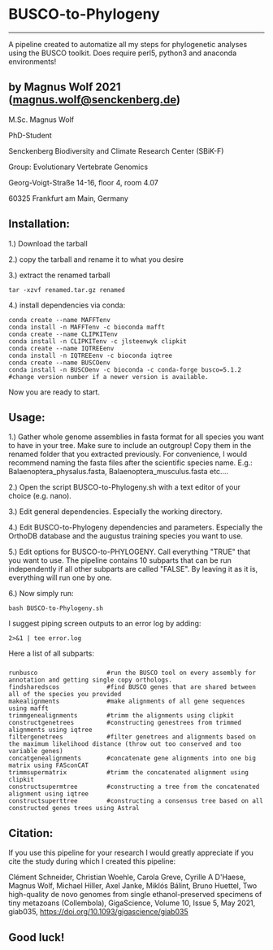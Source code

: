 # BUSCO-to-Phylogeny
-------------------------------

A pipeline created to automatize all my steps for phylogenetic analyses using the BUSCO toolkit.
Does require perl5, python3 and anaconda environments!

by Magnus Wolf 2021 (magnus.wolf@senckenberg.de)
-------------------------------
M.Sc. Magnus Wolf

PhD-Student

Senckenberg Biodiversity and Climate Research Center (SBiK-F)

Group: Evolutionary Vertebrate Genomics

Georg-Voigt-Straße 14-16, floor 4, room 4.07

60325 Frankfurt am Main, Germany

Installation:
-------------------------------
1.) Download the tarball

2.) copy the tarball and rename it to what you desire

3.) extract the renamed tarball

    tar -xzvf renamed.tar.gz renamed

4.) install dependencies via conda:

    conda create --name MAFFTenv
    conda install -n MAFFTenv -c bioconda mafft 
    conda create --name CLIPKITenv
    conda install -n CLIPKITenv -c jlsteenwyk clipkit
    conda create --name IQTREEenv
    conda install -n IQTREEenv -c bioconda iqtree
    conda create --name BUSCOenv
    conda install -n BUSCOenv -c bioconda -c conda-forge busco=5.1.2  #change version number if a newer version is available.

Now you are ready to start.

Usage:
-------------------------------
1.) Gather whole genome assemblies in fasta format for all species you want to have in your tree. Make sure to include an
outgroup! Copy them in the renamed folder that you extracted previously. For convenience, I would recommend naming the 
fasta files after the scientific species name. E.g.: Balaenoptera_physalus.fasta, Balaenoptera_musculus.fasta etc.... 

2.) Open the script BUSCO-to-Phylogeny.sh with a text editor of your choice (e.g. nano).

3.) Edit general dependencies. Especially the working directory.

4.) Edit BUSCO-to-Phylogeny dependencies and parameters. Especially the OrthoDB database and the augustus 
training species you want to use.

5.) Edit options for BUSCO-to-PHYLOGENY. Call everything "TRUE" that you want to use. The pipeline 
contains 10 subparts that can be run independently if all other subparts are called "FALSE". By
leaving it as it is, everything will run one by one. 

6.) Now simply run:
    
    bash BUSCO-to-Phylogeny.sh

I suggest piping screen outputs to an error log by adding: 

    2>&1 | tee error.log
 

Here a list of all subparts:
###

    runbusco                   #run the BUSCO tool on every assembly for annotation and getting single copy orthologs.
    findsharedscos             #find BUSCO genes that are shared between all of the species you provided
    makealignments             #make alignments of all gene sequences using mafft
    trimmgenealignments        #trimm the alignments using clipkit
    constructgenetrees         #constructing genestrees from trimmed alignments using iqtree
    filtergenetrees            #filter genetrees and alignments based on the maximum likelihood distance (throw out too conserved and too variable genes)
    concatgenealignments       #concatenate gene alignments into one big matrix using FASconCAT
    trimmsupermatrix           #trimm the concatenated alignment using clipkit
    constructsupermtree        #constructing a tree from the concatenated alignment using iqtree
    constructsuperttree        #constructing a consensus tree based on all constructed genes trees using Astral 
    
###



Citation:
-------------------------------
If you use this pipeline for your research I would greatly appreciate if you cite the
study during which I created this pipeline:

Clément Schneider, Christian Woehle, Carola Greve, Cyrille A D'Haese, Magnus Wolf, Michael Hiller, Axel Janke, Miklós Bálint, Bruno Huettel, Two high-quality de novo genomes from single ethanol-preserved specimens of tiny metazoans (Collembola), GigaScience, Volume 10, Issue 5, May 2021, giab035, https://doi.org/10.1093/gigascience/giab035



Good luck!
-------------------------------
